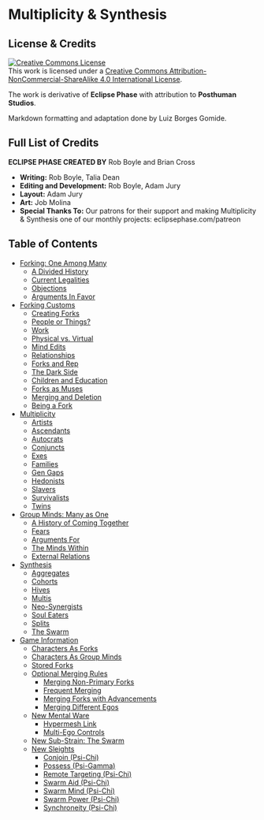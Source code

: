 # Multiplicity & Synthesis

## License & Credits

<a rel="license" href="http://creativecommons.org/licenses/by-nc-sa/4.0/"><img alt="Creative Commons License" style="border-width:0" src="https://i.creativecommons.org/l/by-nc-sa/4.0/88x31.png" /></a><br />
This work is licensed under a <a rel="license" href="http://creativecommons.org/licenses/by-nc-sa/4.0/">Creative Commons Attribution-NonCommercial-ShareAlike 4.0 International License</a>.

The work is derivative of **Eclipse Phase** with attribution to **Posthuman Studios**.

Markdown formatting and adaptation done by Luiz Borges Gomide.

## Full List of Credits

**ECLIPSE PHASE CREATED BY** Rob Boyle and Brian Cross

<div class="stat-list">

- **Writing:** Rob Boyle, Talia Dean
- **Editing and Development:** Rob Boyle, Adam Jury
- **Layout:** Adam Jury
- **Art:** Job Molina
- **Special Thanks To:** Our patrons for their support and making Multiplicity & Synthesis one of our monthly projects: eclipsephase.com/patreon

</div>

## Table of Contents

<!-- TOC PLACEHOLDER -->

- [Forking: One Among Many](01-forking-one-among-many.md)
  - [A Divided History](01-forking-one-among-many.md#a-divided-history)
  - [Current Legalities](01-forking-one-among-many.md#current-legalities)
  - [Objections](01-forking-one-among-many.md#objections)
  - [Arguments In Favor](01-forking-one-among-many.md#arguments-in-favor)
- [Forking Customs](02-forking-customs.md)
  - [Creating Forks](02-forking-customs.md#creating-forks)
  - [People or Things?](02-forking-customs.md#people-or-things)
  - [Work](02-forking-customs.md#work)
  - [Physical vs. Virtual](02-forking-customs.md#physical-vs-virtual)
  - [Mind Edits](02-forking-customs.md#mind-edits)
  - [Relationships](02-forking-customs.md#relationships)
  - [Forks and Rep](02-forking-customs.md#forks-and-rep)
  - [The Dark Side](02-forking-customs.md#the-dark-side)
  - [Children and Education](02-forking-customs.md#children-and-education)
  - [Forks as Muses](02-forking-customs.md#forks-as-muses)
  - [Merging and Deletion](02-forking-customs.md#merging-and-deletion)
  - [Being a Fork](02-forking-customs.md#being-a-fork)
- [Multiplicity](03-multiplicity.md)
  - [Artists](03-multiplicity.md#artists)
  - [Ascendants](03-multiplicity.md#ascendants)
  - [Autocrats](03-multiplicity.md#autocrats)
  - [Conjuncts](03-multiplicity.md#conjuncts)
  - [Exes](03-multiplicity.md#exes)
  - [Families](03-multiplicity.md#families)
  - [Gen Gaps](03-multiplicity.md#gen-gaps)
  - [Hedonists](03-multiplicity.md#hedonists)
  - [Slavers](03-multiplicity.md#slavers)
  - [Survivalists](03-multiplicity.md#survivalists)
  - [Twins](03-multiplicity.md#twins)
- [Group Minds: Many as One](04-group-minds-many-as-one.md)
  - [A History of Coming Together](04-group-minds-many-as-one.md#a-history-of-coming-together)
  - [Fears](04-group-minds-many-as-one.md#fears)
  - [Arguments For](04-group-minds-many-as-one.md#arguments-for)
  - [The Minds Within](04-group-minds-many-as-one.md#the-minds-within)
  - [External Relations](04-group-minds-many-as-one.md#external-relations)
- [Synthesis](05-synthesis.md)
  - [Aggregates](05-synthesis.md#aggregates)
  - [Cohorts](05-synthesis.md#cohorts)
  - [Hives](05-synthesis.md#hives)
  - [Multis](05-synthesis.md#multis)
  - [Neo-Synergists](05-synthesis.md#neo-synergists)
  - [Soul Eaters](05-synthesis.md#soul-eaters)
  - [Splits](05-synthesis.md#splits)
  - [<span class="sort-skip">The </span>Swarm](05-synthesis.md#the-swarm)
- [Game Information](06-game-information.md)
  - [Characters As Forks](06-game-information.md#characters-as-forks)
  - [Characters As Group Minds](06-game-information.md#characters-as-group-minds)
  - [Stored Forks](06-game-information.md#stored-forks)
  - [Optional Merging Rules](06-game-information.md#optional-merging-rules)
    - [Merging Non-Primary Forks](06-game-information.md#merging-non-primary-forks)
    - [Frequent Merging](06-game-information.md#frequent-merging)
    - [Merging Forks with Advancements](06-game-information.md#merging-forks-with-advancements)
    - [Merging Different Egos](06-game-information.md#merging-different-egos)
  - [New Mental Ware](06-game-information.md#new-mental-ware)
    - [Hypermesh Link](06-game-information.md#hypermesh-link)
    - [Multi-Ego Controls](06-game-information.md#multi-ego-controls)
  - [New Sub-Strain: The Swarm](06-game-information.md#new-sub-strain-the-swarm)
  - [New Sleights](06-game-information.md#new-sleights)
    - [Conjoin (Psi-Chi)](06-game-information.md#conjoin-psi-chi)
    - [Possess (Psi-Gamma)](06-game-information.md#possess-psi-gamma)
    - [Remote Targeting (Psi-Chi)](06-game-information.md#remote-targeting-psi-chi)
    - [Swarm Aid (Psi-Chi)](06-game-information.md#swarm-aid-psi-chi)
    - [Swarm Mind (Psi-Chi)](06-game-information.md#swarm-mind-psi-chi)
    - [Swarm Power (Psi-Chi)](06-game-information.md#swarm-power-psi-chi)
    - [Synchroneity (Psi-Chi)](06-game-information.md#synchroneity-psi-chi)
